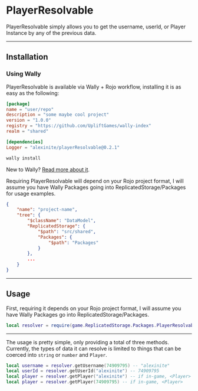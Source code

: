# PlayerResolvable

PlayerResolvable simply allows you to get the username, userId, or Player Instance by any of the previous data.

-----

## Installation

### Using Wally

PlayerResolvable is available via Wally + Rojo workflow, installing it is as easy as the following:

``` toml title="wally.toml" hl_lines="9"
[package]
name = "user/repo"
description = "some maybe cool project"
version = "1.0.0"
registry = "https://github.com/UpliftGames/wally-index"
realm = "shared"

[dependencies]
Logger = "alexinite/playerResolvable@0.2.1"
```

``` ps1
wally install
```

New to Wally? [Read more about it](https://wally.run/).

Requiring PlayerResolvable will depend on your Rojo project format, I will assume you have Wally Packages going into ReplicatedStorage/Packages for usage examples.

``` json title="default.project.json" hl_lines="7 8 9"
{
    "name": "project-name",
    "tree": {
        "$className": "DataModel",
        "ReplicatedStorage": {
            "$path": "src/shared",
            "Packages": {
                "$path": "Packages"
            }
        },
        ...
    }
}
```

-----

## Usage

First, requiring it depends on your Rojo project format, I will assume you have Wally Packages go into ReplicatedStorage/Packages.

``` lua
local resolver = require(game.ReplicatedStorage.Packages.PlayerResolvable)
```

-----

The usage is pretty simple, only providing a total of three methods. Currently, the types of data it can resolve is limited to things that can be coerced into `string` or `number` and `Player`.

``` lua linenums="1"
local username = resolver.getUsername(74909795) -- "alexinite"
local userId = resolver.getUserId("alexinite") -- 74909795
local player = resolver.getPlayer("alexinite") -- if in-game, <Player>
local player = resolver.getPlayer(74909795) -- if in-game, <Player>
```